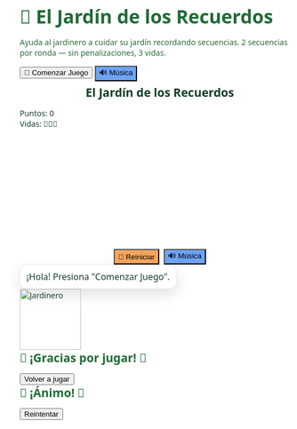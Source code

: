 <!DOCTYPE html>
<html lang="es">
<head>
<meta charset="utf-8" />
<meta name="viewport" content="width=device-width,initial-scale=1.0" />
<title>El Jardín de los Recuerdos 🌳</title>
<style>
  :root {
    --bottom-space: 200px;
  }
  html,body{
    height:100%;
    margin:0;
    font-family: system-ui, -apple-system, "Segoe UI", Roboto, Arial;
    background: url("https://cdn.pixabay.com/photo/2015/06/19/21/24/avenue-815297_1280.jpg") center/cover no-repeat fixed;
    color: #153e2e;
  }

  #startScreen {
    position:fixed; inset:0;
    display:flex; flex-direction:column; align-items:center; justify-content:center;
    background: rgba(255,255,255,0.86);
    z-index: 900;
    padding:20px; box-sizing:border-box; text-align:center;
  }
  #startScreen h1 { margin:0 0 8px; font-size:2.1rem; color:#1f6b34; }
  #startScreen p { color:#2b6a36; max-width:640px; }

  .btn {
    padding:10px 18px; border-radius:10px; border:0; cursor:pointer;
    background:#57b86a; color:white; font-size:1rem; margin:8px;
  }
  .btn.alt { background:#6ca3f5; }

  #gameContainer { display:none; padding:18px; min-height:100vh; box-sizing:border-box; }
  header.appbar { display:flex; justify-content:center; margin-bottom:8px; }
  header.appbar h2 { margin:0; color:#143e29; background: rgba(255,255,255,0.7); padding:6px 14px; border-radius:8px; }

  .hud { display:flex; justify-content:space-between; align-items:center; gap:12px; margin-bottom:10px; color:#1e6b2a; }
  #elements {
    display:grid;
    gap:14px;
    justify-content:center;
    padding-bottom: var(--bottom-space);
    margin-top:6px;
  }
  .cell {
    width:84px; height:84px; border-radius:12px; background: rgba(255,255,255,0.95);
    display:flex; align-items:center; justify-content:center; font-size:40px;
    box-shadow:0 6px 14px rgba(0,0,0,0.12);
    touch-action: manipulation; user-select:none;
  }
  .cell.active { transform: scale(1.08); background:#c7f1d6; transition: all .16s; }

  #gardenerWrapper {
    position:fixed; right:12px; bottom:12px; display:flex; flex-direction:column; align-items:center;
    gap:10px; z-index:1000; pointer-events:none;
  }
  #speechBubble {
    min-width:160px; max-width:260px; font-size:16px; background: rgba(255,255,255,0.98);
    color:#173d2a; border-radius:12px; padding:10px; border:1px solid rgba(0,0,0,0.08);
    box-shadow:0 10px 26px rgba(0,0,0,0.12);
    text-align:center;
  }
  #gardenerImg { width:110px; display:block; }

  .overlay { position:fixed; inset:0; display:none; align-items:center; justify-content:center; z-index:1200; background: rgba(255,255,255,0.95); text-align:center; }
  .overlay h2 { color:#1f6b34; margin:0 0 8px; }

  @media(max-width:520px){
    .cell{ width:72px; height:72px; font-size:34px; }
    #speechBubble{ font-size:15px; max-width:200px; }
    :root { --bottom-space: 170px; }
  }
</style>
</head>
<body>

<div id="startScreen" role="dialog" aria-modal="true">
  <h1>🌳 El Jardín de los Recuerdos</h1>
  <p>Ayuda al jardinero a cuidar su jardín recordando secuencias. 2 secuencias por ronda — sin penalizaciones, 3 vidas.</p>
  <div style="margin-top:14px;">
    <button id="startBtn" class="btn">🌸 Comenzar Juego</button>
    <button id="musicBtnStart" class="btn alt">🔊 Música</button>
  </div>
</div>

<div id="gameContainer" aria-live="polite">
  <header class="appbar"><h2>El Jardín de los Recuerdos</h2></header>
  <div class="hud">
    <div id="scoreDisplay">Puntos: 0</div>
    <div id="livesDisplay">Vidas: 🌸🌸🌸</div>
  </div>
  <main id="elements"></main>
  <div style="display:flex; justify-content:center; gap:8px; margin-top:10px;">
    <button id="restartBtn" class="btn" style="background:#f6a45d">🔄 Reiniciar</button>
    <button id="musicBtnGame" class="btn alt">🔊 Música</button>
  </div>
</div>

<div id="gardenerWrapper">
  <div id="speechBubble">¡Hola! Presiona "Comenzar Juego".</div>
  <img id="gardenerImg" src="https://cdn.pixabay.com/photo/2014/04/03/11/53/gardener-311325_1280.png" alt="Jardinero">
</div>

<div id="winOverlay" class="overlay">
  <div>
    <h2>🌟 ¡Gracias por jugar! 🌟</h2>
    <p id="winStats"></p>
    <div style="margin-top:12px;"><button id="winRestart" class="btn">Volver a jugar</button></div>
  </div>
</div>
<div id="loseOverlay" class="overlay">
  <div>
    <h2>💪 ¡Ánimo! 💪</h2>
    <p id="loseStats"></p>
    <div style="margin-top:12px;"><button id="loseRestart" class="btn">Reintentar</button></div>
  </div>
</div>

<audio id="bgMusic" loop src="https://files.freemusicarchive.org/storage-freemusicarchive-org/music/ccCommunity/Jahzzar/Traveller/Jahzzar_-_05_-_Siesta.mp3"></audio>
<audio id="sndSeq" src="https://actions.google.com/sounds/v1/cartoon/wood_plank_flicks.ogg"></audio>
<audio id="sndOk"  src="https://actions.google.com/sounds/v1/cartoon/wood_plank_flicks.ogg"></audio>
<audio id="sndErr" src="https://actions.google.com/sounds/v1/cartoon/metal_thud_and_clang.ogg"></audio>

<script>
const startScreen = document.getElementById('startScreen');
const startBtn = document.getElementById('startBtn');
const musicBtnStart = document.getElementById('musicBtnStart');
const gameContainer = document.getElementById('gameContainer');
const elementsWrap = document.getElementById('elements');
const scoreDisplay = document.getElementById('scoreDisplay');
const livesDisplay = document.getElementById('livesDisplay');
const restartBtn = document.getElementById('restartBtn');
const musicBtnGame = document.getElementById('musicBtnGame');
const speechBubble = document.getElementById('speechBubble');
const gardenerImg = document.getElementById('gardenerImg');
const winOverlay = document.getElementById('winOverlay');
const loseOverlay = document.getElementById('loseOverlay');
const winRestart = document.getElementById('winRestart');
const loseRestart = document.getElementById('loseRestart');
const winStats = document.getElementById('winStats');
const loseStats = document.getElementById('loseStats');

const bgMusic = document.getElementById('bgMusic');
const sndSeq = document.getElementById('sndSeq');
const sndOk = document.getElementById('sndOk');
const sndErr = document.getElementById('sndErr');

gardenerImg.addEventListener('error', ()=> { gardenerImg.src = '🧑‍🌾'; });

const rounds = [
  { name: "Sembrar las frutas 🌱", pool:['🌸','🌻','🌷','🌼'], cells:4 },
  { name: "Cosechar las frutas 🍎", pool:['🍎','🍌','🍐','🍇','🍓','🍊'], cells:6 },
  { name: "A juntar la cosecha 🧺", pool:['🥕','🌽','🍅','🍆','🥒','🥔','🫑','🧅'], cells:8 }
];

let currentRound=1, sequence=[], playerIndex=0, sequenceCount=0, score=0, lives=3, listening=false, musicOn=false;
let correctMoves=0, errors=0;

function setBubble(text, ms=3000){
  speechBubble.textContent=text;
  speechBubble.style.display='block';
  setTimeout(()=>{ if(speechBubble.textContent===text) speechBubble.style.display='none'; },ms);
}
function updateHUD(){
  scoreDisplay.textContent='Puntos: '+score;
  livesDisplay.textContent='Vidas: '+'🌸'.repeat(Math.max(0,lives));
}

async function safePlay(audioEl){ if(!audioEl)return; try{ audioEl.currentTime=0; await audioEl.play(); }catch{} }
async function toggleMusic(){
  if(musicOn){ bgMusic.pause(); musicOn=false; }
  else { await safePlay(bgMusic); musicOn=!bgMusic.paused; }
  musicBtnStart.textContent=musicOn?'🔇 Música':'🔊 Música';
  musicBtnGame.textContent=musicOn?'🔇 Música':'🔊 Música';
}
musicBtnStart.addEventListener('click', toggleMusic);
musicBtnGame.addEventListener('click', toggleMusic);

function buildBoard(roundIndex){
  elementsWrap.innerHTML='';
  elementsWrap.style.gridTemplateColumns=`repeat(${rounds[roundIndex-1].cells/2}, minmax(72px, 84px))`;
  const pool=rounds[roundIndex-1].pool;
  for(let i=0;i<rounds[roundIndex-1].cells;i++){
    const div=document.createElement('div');
    div.className='cell'; div.dataset.idx=i; div.textContent=pool[i];
    div.addEventListener('pointerdown',(ev)=>{ev.preventDefault(); onCellPressed(i);});
    elementsWrap.appendChild(div);
  }
}
function generateSequence(len){
  const poolLen=rounds[currentRound-1].cells;
  return Array.from({length:len},()=>Math.floor(Math.random()*poolLen));
}
async function showSequence(seq){
  listening=false; setBubble('Observa la secuencia...',2500);
  await new Promise(r=>setTimeout(r,2500));
  const cells=[...elementsWrap.querySelectorAll('.cell')];
  for(let idx of seq){
    const cell=cells[idx]; if(cell){ cell.classList.add('active'); safePlay(sndSeq);
    await new Promise(r=>setTimeout(r,700)); cell.classList.remove('active'); await new Promise(r=>setTimeout(r,150)); }
  }
  listening=true; setBubble('¡Tu turno! Repite la secuencia',2200);
}
function startRound(){
  if(currentRound>rounds.length){ gameOverWin(); return; }
  sequenceCount=0; setBubble('Ronda '+currentRound+': '+rounds[currentRound-1].name,4000);
  buildBoard(currentRound); setTimeout(()=> startNewSequence(),900);
}
function startNewSequence(){
  const len=2+(currentRound-1)+sequenceCount;
  sequence=generateSequence(len); playerIndex=0;
  showSequence(sequence);
}
function onCellPressed(idx){
  if(!listening) return;
  if(idx!==sequence[playerIndex]){
    safePlay(sndErr); lives=Math.max(0,lives-1); errors++; updateHUD();
    setBubble('¡Ups! Esa no es la correcta.',2200); listening=false; playerIndex=0;
    if(lives<=0){ setTimeout(()=>gameOverLose(),700); }
    else { setTimeout(()=>showSequence(sequence),900); }
    return;
  }

  // 🔊 FIX: ahora clonamos el sonido de OK para que siempre suene
  const okClone = sndOk.cloneNode();
  safePlay(okClone);

  correctMoves++;
  const cell=[...elementsWrap.querySelectorAll('.cell')][idx];
  if(cell){ cell.classList.add('active'); setTimeout(()=>cell.classList.remove('active'),220); }
  playerIndex++; score+=10; updateHUD();
  if(playerIndex>=sequence.length){
    score+=20; updateHUD(); sequenceCount++; listening=false;
    if(sequenceCount<2){ setBubble('¡Muy bien! Otra secuencia.',1800); setTimeout(()=>startNewSequence(),1000);}
    else { setBubble('¡Ronda completada! 🎉',2000); currentRound++; setTimeout(()=>startRound(),1500); }
  }
}
function gameOverWin(){
  gameContainer.style.display='none'; winOverlay.style.display='flex';
  winStats.textContent=`Puntos: ${score} | Rondas completadas: ${rounds.length} | Secuencias correctas: ${correctMoves} | Errores: ${errors}`;
}
function gameOverLose(){
  gameContainer.style.display='none'; loseOverlay.style.display='flex';
  loseStats.textContent=`Puntos: ${score} | Rondas alcanzadas: ${currentRound-1} | Secuencias correctas: ${correctMoves} | Errores: ${errors}`;
}
function startBtnClicked(){
  startScreen.style.display='none'; gameContainer.style.display='block';
  currentRound=1; score=0; lives=3; sequenceCount=0; playerIndex=0; correctMoves=0; errors=0;
  updateHUD(); setTimeout(()=>startRound(),400);
}
startBtn.addEventListener('click', startBtnClicked);
restartBtn.addEventListener('click', ()=>{ winOverlay.style.display='none'; loseOverlay.style.display='none'; startBtnClicked(); });
winRestart.addEventListener('click', ()=>{ winOverlay.style.display='none'; startBtnClicked(); });
loseRestart.addEventListener('click', ()=>{ loseOverlay.style.display='none'; startBtnClicked(); });
updateHUD(); setBubble('¡Hola! Presiona "Comenzar Juego".',4000);
</script>
</body>
</html>
